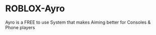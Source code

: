 # ROBLOX-Ayro
Ayro is a FREE to use System that makes Aiming better for Consoles &amp; Phone players
